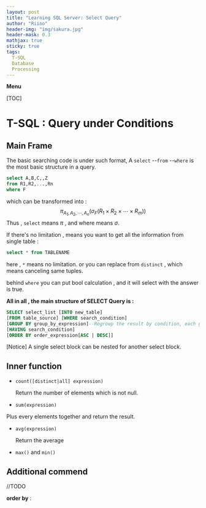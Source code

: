 ```yaml
---
layout: post
title: "Learning SQL Server: Select Query"
author: "Riino"
header-img: "img/sakura.jpg"
header-mask: 0.3
mathjax: true
sticky: true
tags:
  T-SQL
  Database
  Processing
---
```


**Menu**

[TOC]

# T-SQL : Query under Conditions

## Main Frame

The basic searching code is under such format, A `select` --`from` --`where`  is the most basic  structure in a query.

```sql
select A,B,C,,Z
from R1,R2,...,Rn
where F
```

which can be transformed into :
$$
\pi_{A_1,A_2,\cdots,A_n}(\sigma_F(R_1\times R_2\times \cdots\times R_m))
$$
Thus ,  `select` means $\pi$ , and where means $\sigma​$.

If there's no limitation , means you want to get all the information from single table :

```sql
select * from TABLENAME 
```

 here , `*` means no limitation. or you can replace from `distinct` , which means canceling same tuples.

 behind `where` you can put bool calculation , and it will select with the answer is true.

**All in all , the main structure of SELECT Query is :**

```sql
SELECT select_list [INTO new_table]
[FROM table_source] [WHERE search_condition]
[GROUP BY group_by_expression]--Regroup the result by condition, each group generate a single tuple in result table.
[HAVING search_condition]
[ORDER BY order_expression[ASC | DESC]]
```

[Notice] A single select block can be nested for another select block.

 ## Inner function

- `count([distinct|all] expression)`

  Return the number of elements which is not null.

-  `sum(expression)`

  Plus every elements together and return the result.

- `avg(expression)`

  Return the average

- `max()`  and  `min()`

  

 ## Additional commend

//TODO

 

**order by** :



  


